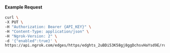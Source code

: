 <!-- Code generated for API Clients. DO NOT EDIT. -->

#### Example Request

```bash
curl \
-X PUT \
-H "Authorization: Bearer {API_KEY}" \
-H "Content-Type: application/json" \
-H "Ngrok-Version: 2" \
-d '{"enabled":true}' \
https://api.ngrok.com/edges/https/edghts_2uBDi53K58gj8ggDchsvHaYsd9E/routes/edghtsrt_2uBDi5ezbnFkquXAbO7xEURKzDO/websocket_tcp_converter
```
